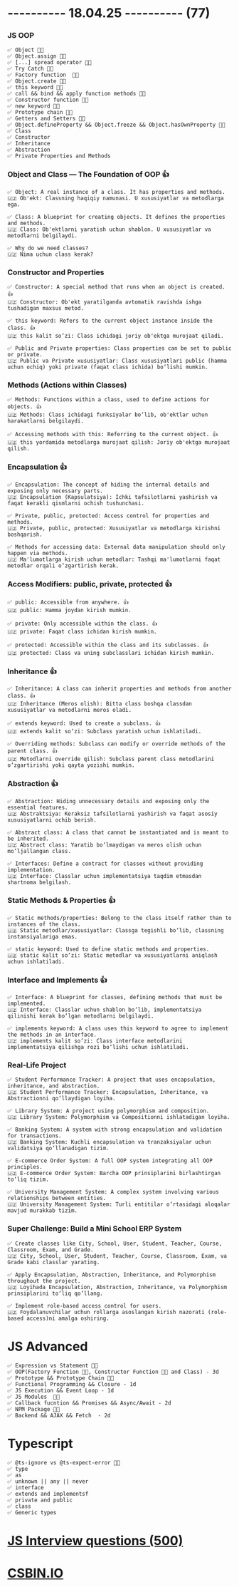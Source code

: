 # ---------- 18.04.25 ---------- (77)

### JS OOP

    ✅ Object 👍🏻
    ✅ Object.assign 👍🏻
    ✅ [...] spread operator 👍🏻
    ✅ Try Catch 👍🏻
    ✅ Factory function  👍🏻
    ✅ Object.create 👍🏻
    ✅ this keyword 👍🏻
    ✅ call && bind && apply function methods 👍🏻
    ✅ Constructor function 👍🏻
    ✅ new keyword 👍🏻
    ✅ Prototype chain 👍🏻
    ✅ Getters and Setters 👍🏻
    ✅ Object.defineProperty && Object.freeze && Object.hasOwnProperty 👍🏻
    ✅ Class
    ✅ Constructor
    ✅ Inheritance
    ✅ Abstraction
    ✅ Private Properties and Methods

### Object and Class — The Foundation of OOP 👍

    ✅ Object: A real instance of a class. It has properties and methods.
    🇺🇿 Ob'ekt: Classning haqiqiy namunasi. U xususiyatlar va metodlarga ega.

    ✅ Class: A blueprint for creating objects. It defines the properties and methods.
    🇺🇿 Class: Ob'ektlarni yaratish uchun shablon. U xususiyatlar va metodlarni belgilaydi.

    ✅ Why do we need classes?
    🇺🇿 Nima uchun class kerak?

### Constructor and Properties

    ✅ Constructor: A special method that runs when an object is created. 👍
    🇺🇿 Constructor: Ob'ekt yaratilganda avtomatik ravishda ishga tushadigan maxsus metod.

    ✅ this keyword: Refers to the current object instance inside the class. 👍
    🇺🇿 this kalit so‘zi: Class ichidagi joriy ob'ektga murojaat qiladi.

    ✅ Public and Private properties: Class properties can be set to public or private.
    🇺🇿 Public va Private xususiyatlar: Class xususiyatlari public (hamma uchun ochiq) yoki private (faqat class ichida) bo‘lishi mumkin.

### Methods (Actions within Classes)

    ✅ Methods: Functions within a class, used to define actions for objects. 👍
    🇺🇿 Methods: Class ichidagi funksiyalar bo‘lib, ob'ektlar uchun harakatlarni belgilaydi.

    ✅ Accessing methods with this: Referring to the current object. 👍
    🇺🇿 this yordamida metodlarga murojaat qilish: Joriy ob'ektga murojaat qilish.

### Encapsulation 👍

    ✅ Encapsulation: The concept of hiding the internal details and exposing only necessary parts.
    🇺🇿 Encapsulation (Kapsulatsiya): Ichki tafsilotlarni yashirish va faqat kerakli qismlarni ochish tushunchasi.

    ✅ Private, public, protected: Access control for properties and methods.
    🇺🇿 Private, public, protected: Xususiyatlar va metodlarga kirishni boshqarish.

    ✅ Methods for accessing data: External data manipulation should only happen via methods.
    🇺🇿 Ma'lumotlarga kirish uchun metodlar: Tashqi ma'lumotlarni faqat metodlar orqali o‘zgartirish kerak.

### Access Modifiers: public, private, protected 👍

    ✅ public: Accessible from anywhere. 👍
    🇺🇿 public: Hamma joydan kirish mumkin.

    ✅ private: Only accessible within the class. 👍
    🇺🇿 private: Faqat class ichidan kirish mumkin.

    ✅ protected: Accessible within the class and its subclasses. 👍
    🇺🇿 protected: Class va uning subclasslari ichidan kirish mumkin.

### Inheritance 👍

    ✅ Inheritance: A class can inherit properties and methods from another class. 👍
    🇺🇿 Inheritance (Meros olish): Bitta class boshqa classdan xususiyatlar va metodlarni meros oladi.

    ✅ extends keyword: Used to create a subclass. 👍
    🇺🇿 extends kalit so‘zi: Subclass yaratish uchun ishlatiladi.

    ✅ Overriding methods: Subclass can modify or override methods of the parent class. 👍
    🇺🇿 Metodlarni override qilish: Subclass parent class metodlarini o‘zgartirishi yoki qayta yozishi mumkin.

### Abstraction 👍

    ✅ Abstraction: Hiding unnecessary details and exposing only the essential features.
    🇺🇿 Abstraktsiya: Keraksiz tafsilotlarni yashirish va faqat asosiy xususiyatlarni ochib berish.

    ✅ Abstract class: A class that cannot be instantiated and is meant to be inherited.
    🇺🇿 Abstract class: Yaratib bo‘lmaydigan va meros olish uchun mo‘ljallangan class.

    ✅ Interfaces: Define a contract for classes without providing implementation.
    🇺🇿 Interface: Classlar uchun implementatsiya taqdim etmasdan shartnoma belgilash.

### Static Methods & Properties 👍

    ✅ Static methods/properties: Belong to the class itself rather than to instances of the class.
    🇺🇿 Static metodlar/xususiyatlar: Classga tegishli bo‘lib, classning instansiyalariga emas.

    ✅ static keyword: Used to define static methods and properties.
    🇺🇿 static kalit so‘zi: Static metodlar va xususiyatlarni aniqlash uchun ishlatiladi.

### Interface and Implements 👍

    ✅ Interface: A blueprint for classes, defining methods that must be implemented.
    🇺🇿 Interface: Classlar uchun shablon bo‘lib, implementatsiya qilinishi kerak bo‘lgan metodlarni belgilaydi.

    ✅ implements keyword: A class uses this keyword to agree to implement the methods in an interface.
    🇺🇿 implements kalit so‘zi: Class interface metodlarini implementatsiya qilishga rozi bo‘lishi uchun ishlatiladi.

### Real-Life Project

    ✅ Student Performance Tracker: A project that uses encapsulation, inheritance, and abstraction.
    🇺🇿 Student Performance Tracker: Encapsulation, Inheritance, va Abstractionni qo‘llaydigan loyiha.

    ✅ Library System: A project using polymorphism and composition.
    🇺🇿 Library System: Polymorphism va Compositionni ishlatadigan loyiha.

    ✅ Banking System: A system with strong encapsulation and validation for transactions.
    🇺🇿 Banking System: Kuchli encapsulation va tranzaksiyalar uchun validatsiya qo‘llanadigan tizim.

    ✅ E-commerce Order System: A full OOP system integrating all OOP principles.
    🇺🇿 E-commerce Order System: Barcha OOP prinsiplarini birlashtirgan to‘liq tizim.

    ✅ University Management System: A complex system involving various relationships between entities.
    🇺🇿 University Management System: Turli entitilar o‘rtasidagi aloqalar mavjud murakkab tizim.

### Super Challenge: Build a Mini School ERP System

    ✅ Create classes like City, School, User, Student, Teacher, Course, Classroom, Exam, and Grade.
    🇺🇿 City, School, User, Student, Teacher, Course, Classroom, Exam, va Grade kabi classlar yarating.

    ✅ Apply Encapsulation, Abstraction, Inheritance, and Polymorphism throughout the project.
    🇺🇿 Loyihada Encapsulation, Abstraction, Inheritance, va Polymorphism prinsiplarini to‘liq qo‘llang.

    ✅ Implement role-based access control for users.
    🇺🇿 Foydalanuvchilar uchun rollarga asoslangan kirish nazorati (role-based access)ni amalga oshiring.

# JS Advanced

    ✅ Expression vs Statement 👍🏻
    ✅ OOP(Factory Function 👍🏻, Constructor Function 👍🏻 and Class) - 3d
    ✅ Prototype && Prototype Chain 👍🏻
    ✅ Functional Programming && Closure - 1d
    ✅ JS Execution && Event Loop - 1d
    ✅ JS Modules  👍🏻
    ✅ Callback fucntion && Promises && Async/Await - 2d
    ✅ NPM Package 👍🏻
    ✅ Backend && AJAX && Fetch  - 2d

# Typescript

    ✅ @ts-ignore vs @ts-expect-error 👍🏻
    ✅ type
    ✅ as
    ✅ unknown || any || never
    ✅ interface
    ✅ extends and implementsf
    ✅ private and public
    ✅ class
    ✅ Generic types

# [JS Interview questions (500)](https://github.com/sudheerj/javascript-interview-questions)

# [CSBIN.IO](http://csbin.io)
